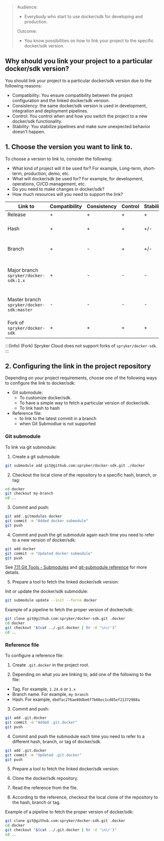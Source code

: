 > Audience:
>
> - Everybody who start to use docker/sdk for developing and production.
>
> Outcome:
> - You know possibilities on how to link your project to the specific docker/sdk version.

## Why should you link your project to a particular docker/sdk version?

You should link your project to a particular docker/sdk version due to the following reasons:
- Compatibility: You ensure compatibility between the project configuration and the linked docker/sdk version.
- Consistency: the same docker/sdk version is used in development, integration and deployment pipelines.
- Control: You control when and how you switch the project to a new docker/sdk functionality.
- Stability: You stabilize pipelines and make sure unexpected behavior doesn't happen.

## 1. Choose the version you want to link to.

To choose a version to link to, consider the following:
- What kind of project will it be used for? For example, Long-term, short-term, production, demo, etc.
- What will docker/sdk be used for? For example, for development, operations, CI/CD management, etc.
- Do you need to make changes in docker/sdk?
- How much resources will you need to support the link?


| Link to | Compatibility | Consistency | Control | Stability | Cases |
|---|---|---|---|---|---|
| Release | + | + | + | + | Live projects. |
| Hash | + | + | + | +/- | Contributing into docker/sdk. |
| Branch | + | - | + | +/- | Contributing into docker/sdk. |
| Major branch `spryker/docker-sdk:1.x` | + | - | - | - | Demo projects. Backward compatibility checks. |
| Master branch `spryker/docker-sdk:master` | - | - | - | - | Short-term demo projects. Quick start. |
| Fork of `spryker/docker-sdk` | + | + | + | +  | Customization of docker/sdk. |

:::(Info) (Fork)
Spryker Cloud does not support forks of `spryker/docker-sdk`.
:::

## 2. Configuring the link in the project repository

Depending on your project requirements, choose one of the following ways to configure the link to docker/sdk:

* Git submodule:
  * To customize docker/sdk.
  * To have a simple way to fetch a particular version of docker/sdk.
  * To link hash to hash
* Reference file:
  * to link to the latest commit in a branch
  * when Git Submodlue is not supported

### Git submodule 

To link via git submodule:

1. Create a git submodule:
```bash
git submodule add git@github.com:spryker/docker-sdk.git ./docker
```

2. Checkout the local clone of the repository to a specific hash, branch, or tag:
```bash
cd docker
git checkout my-branch
cd ..
```

3. Commit and push:
```bash
git add .gitmodules docker
git commit -m "Added docker submodule"
git push
```

4. Commit and push the git submodule again each time you need to refer to a new version of docker/sdk:
```bash
git add docker
git commit -m "Updated docker submodule"
git push
```

See [7.11 Git Tools - Submodules](https://www.git-scm.com/book/en/v2/Git-Tools-Submodules) and [git-submodule reference](https://git-scm.com/docs/git-submodule) for more details.

5. Prepare a tool to fetch the linked docker/sdk version:

  Init or update the docker/sdk submodule:
  ```bash
  git submodule update --init --force docker
  ```

 Example of a pipeline to fetch the proper version of docker/sdk:
  ```bash
  git clone git@github.com:spryker/docker-sdk.git .docker
  cd docker
  git checkout "$(cat ../.git.docker | tr -d '\n\r')"
  cd ..
  ```


### Reference file

To configure a reference file:

1. Create `.git.docker` in the project root.

2. Depending on what you are linking to, add one of the following to the file:
  * Tag. For example, `1.24.0` or `1.x`
  * Branch name. For example, `my-branch`
  * Hash. For example, `dbdfac276ae80dbe6f7b66ec1cd05ef21372988a`


3. Commit and push:
```bash
git add .git.docker
git commit -m "Added .git.docker"
git push
```

4. Commit and push the submodule each time you need to refer to a different hash, branch, or tag of docker/sdk.
```bash
git add .git.docker
git commit -m "Updated .git.docker"
git push
```

5. Prepare a tool to fetch the linked docker/sdk version:

  1. Clone the docker/sdk repository.
  2. Read the reference from the file.
  3. According to the reference, checkout the local clone of the repository to the hash, branch or tag.

 Example of a pipeline to fetch the proper version of docker/sdk:
  ```bash
  git clone git@github.com:spryker/docker-sdk.git .docker
  cd docker
  git checkout "$(cat ../.git.docker | tr -d '\n\r')"
  cd ..
  ```
